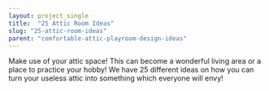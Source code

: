```yaml
---
layout: project_single
title:  "25 Attic Room Ideas"
slug: "25-attic-room-ideas"
parent: "comfortable-attic-playroom-design-ideas"
---
```

Make use of your attic space! This can become a wonderful living area or a place to practice your hobby! We have 25 different ideas on how you can turn your useless attic into something which everyone will envy!